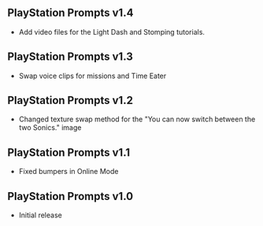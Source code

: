 ## PlayStation Prompts v1.4
- Add video files for the Light Dash and Stomping tutorials.

## PlayStation Prompts v1.3
- Swap voice clips for missions and Time Eater

## PlayStation Prompts v1.2
- Changed texture swap method for the "You can now switch between the two Sonics." image

## PlayStation Prompts v1.1
- Fixed bumpers in Online Mode

## PlayStation Prompts v1.0
- Initial release
